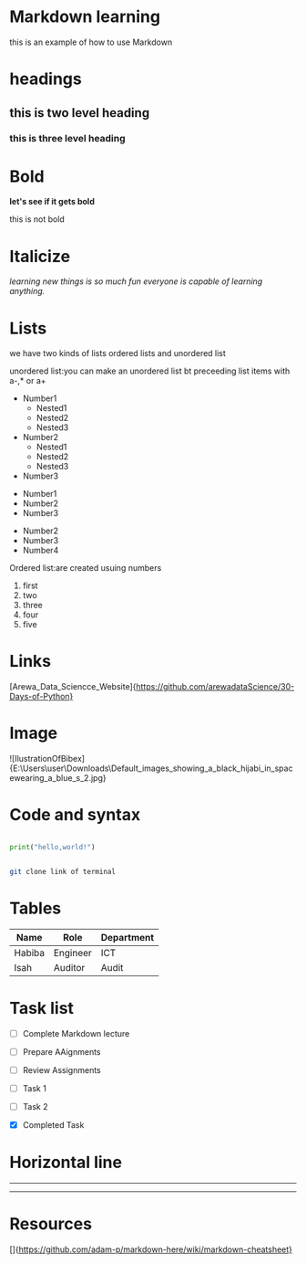 # Markdown learning
this is an example of how to use Markdown

# headings

## this is two level heading

### this is three level heading

# Bold
**let's see if it gets bold**

this is not bold

# Italicize
_learning new things is so much fun everyone is capable of learning anything._

# Lists
we have two kinds of lists ordered lists and unordered list

unordered list:you can make an unordered list bt preceeding list items with a-,* or a+
- Number1
  - Nested1
  - Nested2
  - Nested3
- Number2
  - Nested1
  - Nested2
  - Nested3
- Number3

* Number1
* Number2
* Number3

+ Number2
+ Number3
+ Number4
  
Ordered list:are created usuing numbers
1. first
2. two
3. three
4. four
5. five

# Links

[Arewa_Data_Sciencce_Website]{https://github.com/arewadataScience/30-Days-of-Python}

# Image
![IlustrationOfBibex]{E:\Users\user\Downloads\Default_images_showing_a_black_hijabi_in_spacewearing_a_blue_s_2.jpg}

# Code and syntax

```python

print("hello,world!")
```
```bash

git clone link of terminal
```
# Tables
| Name    | Role    | Department   |
|---------|---------|--------------|
|Habiba   |Engineer |ICT           |
|Isah     |Auditor  |Audit         |

# Task list
- [ ] Complete Markdown lecture
- [ ] Prepare AAignments
- [ ] Review Assignments

- [ ] Task 1
- [ ] Task 2
- [x] Completed Task

# Horizontal line
---
***
# Resources
[]{https://github.com/adam-p/markdown-here/wiki/markdown-cheatsheet}
